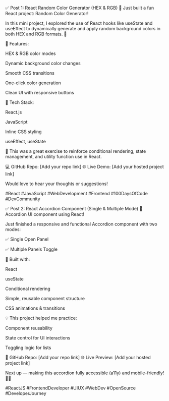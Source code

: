 ✅ Post 1: React Random Color Generator (HEX & RGB)
🎨 Just built a fun React project: Random Color Generator!

In this mini project, I explored the use of React hooks like useState and useEffect to dynamically generate and apply random background colors in both HEX and RGB formats. 🔄

🔧 Features:

HEX & RGB color modes

Dynamic background color changes

Smooth CSS transitions

One-click color generation

Clean UI with responsive buttons

🧠 Tech Stack:

React.js

JavaScript

Inline CSS styling

useEffect, useState

🚀 This was a great exercise to reinforce conditional rendering, state management, and utility function use in React.

💻 GitHub Repo: [Add your repo link]
🌐 Live Demo: [Add your hosted project link]

Would love to hear your thoughts or suggestions!

#React #JavaScript #WebDevelopment #Frontend #100DaysOfCode #DevCommunity

✅ Post 2: React Accordion Component (Single & Multiple Mode)
📂 Accordion UI component using React!

Just finished a responsive and functional Accordion component with two modes:

✅ Single Open Panel

✅ Multiple Panels Toggle

🧰 Built with:

React

useState

Conditional rendering

Simple, reusable component structure

CSS animations & transitions

💡 This project helped me practice:

Component reusability

State control for UI interactions

Toggling logic for lists

📁 GitHub Repo: [Add your repo link]
🌐 Live Preview: [Add your hosted project link]

Next up — making this accordion fully accessible (a11y) and mobile-friendly! 📱✨

#ReactJS #FrontendDeveloper #UIUX #WebDev #OpenSource #DeveloperJourney

